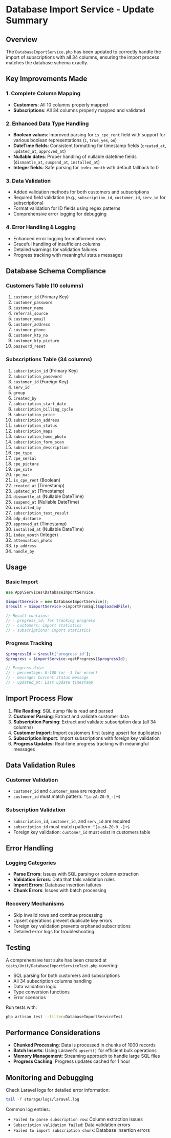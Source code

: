 # Database Import Service - Update Summary

## Overview

The `DatabaseImportService.php` has been updated to correctly handle the import of subscriptions with all 34 columns, ensuring the import process matches the database schema exactly.

## Key Improvements Made

### 1. Complete Column Mapping

- **Customers**: All 10 columns properly mapped
- **Subscriptions**: All 34 columns properly mapped and validated

### 2. Enhanced Data Type Handling

- **Boolean values**: Improved parsing for `is_cpe_rent` field with support for various boolean representations (`1`, `true`, `yes`, `on`)
- **DateTime fields**: Consistent formatting for timestamp fields (`created_at`, `updated_at`, `approved_at`)
- **Nullable dates**: Proper handling of nullable datetime fields (`dismantle_at`, `suspend_at`, `installed_at`)
- **Integer fields**: Safe parsing for `index_month` with default fallback to 0

### 3. Data Validation

- Added validation methods for both customers and subscriptions
- Required field validation (e.g., `subscription_id`, `customer_id`, `serv_id` for subscriptions)
- Format validation for ID fields using regex patterns
- Comprehensive error logging for debugging

### 4. Error Handling & Logging

- Enhanced error logging for malformed rows
- Graceful handling of insufficient columns
- Detailed warnings for validation failures
- Progress tracking with meaningful status messages

## Database Schema Compliance

### Customers Table (10 columns)

1. `customer_id` (Primary Key)
2. `customer_password`
3. `customer_name`
4. `referral_source`
5. `customer_email`
6. `customer_address`
7. `customer_phone`
8. `customer_ktp_no`
9. `customer_ktp_picture`
10. `password_reset`

### Subscriptions Table (34 columns)

1. `subscription_id` (Primary Key)
2. `subscription_password`
3. `customer_id` (Foreign Key)
4. `serv_id`
5. `group`
6. `created_by`
7. `subscription_start_date`
8. `subscription_billing_cycle`
9. `subscription_price`
10. `subscription_address`
11. `subscription_status`
12. `subscription_maps`
13. `subscription_home_photo`
14. `subscription_form_scan`
15. `subscription_description`
16. `cpe_type`
17. `cpe_serial`
18. `cpe_picture`
19. `cpe_site`
20. `cpe_mac`
21. `is_cpe_rent` (Boolean)
22. `created_at` (Timestamp)
23. `updated_at` (Timestamp)
24. `dismantle_at` (Nullable DateTime)
25. `suspend_at` (Nullable DateTime)
26. `installed_by`
27. `subscription_test_result`
28. `odp_distance`
29. `approved_at` (Timestamp)
30. `installed_at` (Nullable DateTime)
31. `index_month` (Integer)
32. `attenuation_photo`
33. `ip_address`
34. `handle_by`

## Usage

### Basic Import

```php
use App\Services\DatabaseImportService;

$importService = new DatabaseImportService();
$result = $importService->importFromSql($uploadedFile);

// Result contains:
// - progress_id: for tracking progress
// - customers: import statistics
// - subscriptions: import statistics
```

### Progress Tracking

```php
$progressId = $result['progress_id'];
$progress = $importService->getProgress($progressId);

// Progress data:
// - percentage: 0-100 (or -1 for error)
// - message: Current status message
// - updated_at: Last update timestamp
```

## Import Process Flow

1. **File Reading**: SQL dump file is read and parsed
2. **Customer Parsing**: Extract and validate customer data
3. **Subscription Parsing**: Extract and validate subscription data (all 34 columns)
4. **Customer Import**: Import customers first (using upsert for duplicates)
5. **Subscription Import**: Import subscriptions with foreign key validation
6. **Progress Updates**: Real-time progress tracking with meaningful messages

## Data Validation Rules

### Customer Validation

- `customer_id` and `customer_name` are required
- `customer_id` must match pattern: `^[a-zA-Z0-9_-]+$`

### Subscription Validation

- `subscription_id`, `customer_id`, and `serv_id` are required
- `subscription_id` must match pattern: `^[a-zA-Z0-9_-]+$`
- Foreign key validation: `customer_id` must exist in customers table

## Error Handling

### Logging Categories

- **Parse Errors**: Issues with SQL parsing or column extraction
- **Validation Errors**: Data that fails validation rules
- **Import Errors**: Database insertion failures
- **Chunk Errors**: Issues with batch processing

### Recovery Mechanisms

- Skip invalid rows and continue processing
- Upsert operations prevent duplicate key errors
- Foreign key validation prevents orphaned subscriptions
- Detailed error logs for troubleshooting

## Testing

A comprehensive test suite has been created at `tests/Unit/DatabaseImportServiceTest.php` covering:

- SQL parsing for both customers and subscriptions
- All 34 subscription columns handling
- Data validation logic
- Type conversion functions
- Error scenarios

Run tests with:

```bash
php artisan test --filter=DatabaseImportServiceTest
```

## Performance Considerations

- **Chunked Processing**: Data is processed in chunks of 1000 records
- **Batch Inserts**: Using Laravel's `upsert()` for efficient bulk operations
- **Memory Management**: Streaming approach to handle large SQL files
- **Progress Caching**: Progress updates cached for 1 hour

## Monitoring and Debugging

Check Laravel logs for detailed error information:

```bash
tail -f storage/logs/laravel.log
```

Common log entries:

- `Failed to parse subscription row`: Column extraction issues
- `Subscription validation failed`: Data validation errors
- `Failed to import subscription chunk`: Database insertion errors
